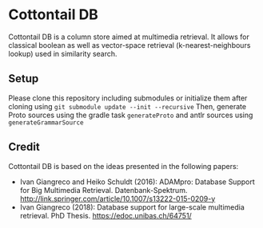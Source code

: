 # Cottontail DB
Cottontail DB is a column store aimed at multimedia retrieval. It allows for classical boolean as well as vector-space retrieval (k-nearest-neighbours lookup) used in similarity search.

## Setup
Please clone this repository including submodules or initialize them after cloning using `git submodule update --init --recursive`
Then, generate Proto sources using the gradle task `generateProto` and antlr sources using `generateGrammarSource`


## Credit
Cottontail DB is based on the ideas presented in the following papers:

- Ivan Giangreco and Heiko Schuldt (2016): ADAMpro: Database Support for Big Multimedia Retrieval. Datenbank-Spektrum.
http://link.springer.com/article/10.1007/s13222-015-0209-y
- Ivan Giangreco (2018): Database support for large-scale multimedia retrieval. PhD Thesis. https://edoc.unibas.ch/64751/
